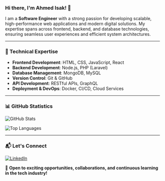 ### Hi there, I'm Ahmed Isak! 👋

I am a **Software Engineer** with a strong passion for developing scalable, high-performance web applications and modern digital solutions. My expertise spans across frontend, backend, and database technologies, ensuring seamless user experiences and efficient system architectures.

---

### 🔹 Technical Expertise
- **Frontend Development**: HTML, CSS, JavaScript, React
- **Backend Development**: Node.js, PHP (Laravel)
- **Database Management**: MongoDB, MySQL
- **Version Control**: Git & GitHub
- **API Development**: RESTful APIs, GraphQL
- **Deployment & DevOps**: Docker, CI/CD, Cloud Services

---

### 📊 GitHub Statistics
![GitHub Stats](https://github-readme-stats.vercel.app/api?username=engisak&show_icons=true&theme=radical)

![Top Languages](https://github-readme-stats.vercel.app/api/top-langs/?username=engisak&layout=compact&theme=radical)

---

### 📬 Let's Connect
[![LinkedIn](https://img.shields.io/badge/LinkedIn-0077B5?style=for-the-badge&logo=linkedin&logoColor=white)](https://www.linkedin.com/in/ahmedisak)

🚀 **Open to exciting opportunities, collaborations, and continuous learning in the tech industry!**
